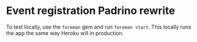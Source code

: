# Event registration Padrino rewrite

To test locally, use the `foreman` gem and run `foreman start`. This locally runs the app the same way Heroku will in production.